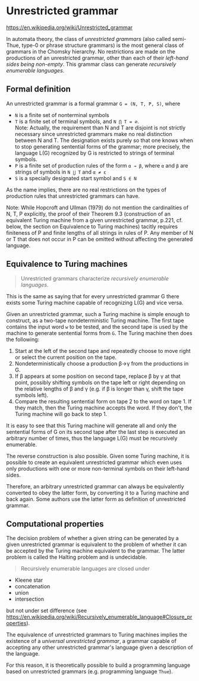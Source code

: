 # Unrestricted grammar

https://en.wikipedia.org/wiki/Unrestricted_grammar

In automata theory, the class of *unrestricted grammars* (also called semi-Thue, type-0 or phrase structure grammars) is the most general class of grammars in the Chomsky hierarchy. No restrictions are made on the productions of an unrestricted grammar, other than each of their *left-hand sides being non-empty*. This grammar class can generate *recursively enumerable languages*.

## Formal definition

An unrestricted grammar is a formal grammar `G = (N, T, P, S)`, where
- `N` is a finite set of nonterminal symbols
- `T` is a finite set of terminal symbols, and `N ⋂ T = ∅`.   
  Note: Actually, the requirement than N and T are disjoint is not strictly necessary since unrestricted grammars make no real distinction between N and T. The designation exists purely so that one knows when to stop generating sentential forms of the grammar; more precisely, the language L(G) recognized by G is restricted to strings of terminal symbols.
- `P` is a finite set of production rules of the form `α → β`, where `α` and
  `β` are strings of symbols in `N ⋃ T` and `α ≠ ε`
- `S` is a specially designated start symbol and `S ∈ N`

As the name implies, there are no real restrictions on the types of production rules that unrestricted grammars can have.

Note: While Hopcroft and Ullman (1979) do not mention the cardinalities of N, T, P explicitly, the proof of their Theorem 9.3 (construction of an equivalent Turing machine from a given unrestricted grammar, p.221, cf. below, the section on Equivalence to Turing machines) tacitly requires finiteness of P and finite lengths of all strings in rules of P. Any member of N or T that does not occur in P can be omitted without affecting the generated language.

## Equivalence to Turing machines

>Unrestricted grammars characterize *recursively enumerable languages*.

This is the same as saying that for every unrestricted grammar G there exists some Turing machine capable of recognizing L(G) and vice versa.

Given an unrestricted grammar, such a Turing machine is simple enough to construct, as a two-tape nondeterministic Turing machine. The first tape contains the input word `w` to be tested, and the second tape is used by the machine to generate sentential forms from `G`. The Turing machine then does the following:
1. Start at the left of the second tape and repeatedly choose to move right or select the current position on the tape.
2. Nondeterministically choose a production β→γ from the productions in G.
3. If β appears at some position on second tape, replace β by γ at that point, possibly shifting symbols on the tape left or right depending on the relative lengths of β and γ (e.g. if β is longer than γ, shift the tape symbols left).
4. Compare the resulting sentential form on tape 2 to the word on tape 1. If they match, then the Turing machine accepts the word. If they don't, the Turing machine will go back to step 1.

It is easy to see that this Turing machine will generate all and only the sentential forms of G on its second tape after the last step is executed an arbitrary number of times, thus the language L(G) must be recursively enumerable.

The reverse construction is also possible. Given some Turing machine, it is possible to create an equivalent unrestricted grammar  which even uses only productions with one or more non-terminal symbols on their left-hand sides.

Therefore, an arbitrary unrestricted grammar can always be equivalently converted to obey the latter form, by converting it to a Turing machine and back again. Some authors use the latter form as definition of unrestricted grammar.

## Computational properties

The decision problem of whether a given string can be generated by a given unrestricted grammar is equivalent to the problem of whether it can be accepted by the Turing machine equivalent to the grammar. The latter problem is called the Halting problem and is undecidable.

>Recursively enumerable languages are closed under
- Kleene star
- concatenation
- union
- intersection

but not under set difference (see https://en.wikipedia.org/wiki/Recursively_enumerable_language#Closure_properties).

The equivalence of unrestricted grammars to Turing machines implies the existence of a *universal unrestricted grammar*, a grammar capable of accepting any other unrestricted grammar's language given a description of the language.

For this reason, it is theoretically possible to build a programming language based on unrestricted grammars (e.g. programming language `Thue`).
